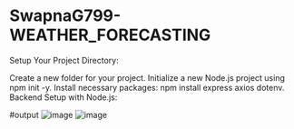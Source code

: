 # SwapnaG799-WEATHER_FORECASTING
Setup Your Project Directory:

Create a new folder for your project. Initialize a new Node.js project using npm init -y. Install necessary packages: npm install express axios dotenv. Backend Setup with Node.js:

#output
![image](https://github.com/user-attachments/assets/34e58d99-7b7e-48e7-ad47-30329719c797)
![image](https://github.com/user-attachments/assets/78b68b1d-417e-463c-943d-a2f900021ca7)
